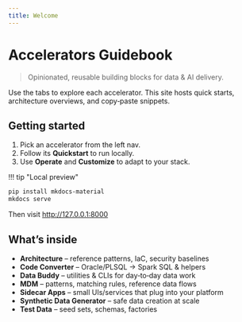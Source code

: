 ```yaml
---
title: Welcome
---
```

# Accelerators Guidebook


> Opinionated, reusable building blocks for data & AI delivery.


Use the tabs to explore each accelerator. This site hosts quick starts, architecture overviews, and copy‑paste snippets.


## Getting started
1. Pick an accelerator from the left nav.
2. Follow its **Quickstart** to run locally.
3. Use **Operate** and **Customize** to adapt to your stack.


!!! tip "Local preview"
```bash
pip install mkdocs-material
mkdocs serve
```
Then visit http://127.0.0.1:8000


## What’s inside
- **Architecture** – reference patterns, IaC, security baselines
- **Code Converter** – Oracle/PLSQL → Spark SQL & helpers
- **Data Buddy** – utilities & CLIs for day‑to‑day data work
- **MDM** – patterns, matching rules, reference data flows
- **Sidecar Apps** – small UIs/services that plug into your platform
- **Synthetic Data Generator** – safe data creation at scale
- **Test Data** – seed sets, schemas, factories